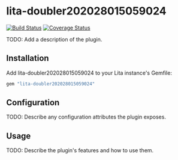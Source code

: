 # lita-doubler202028015059024

[![Build Status](https://travis-ci.org/randomssr/lita-doubler202028015059024.png?branch=master)](https://travis-ci.org/randomssr/lita-doubler202028015059024)
[![Coverage Status](https://coveralls.io/repos/randomssr/lita-doubler202028015059024/badge.png)](https://coveralls.io/r/randomssr/lita-doubler202028015059024)

TODO: Add a description of the plugin.

## Installation

Add lita-doubler202028015059024 to your Lita instance's Gemfile:

``` ruby
gem "lita-doubler202028015059024"
```

## Configuration

TODO: Describe any configuration attributes the plugin exposes.

## Usage

TODO: Describe the plugin's features and how to use them.
